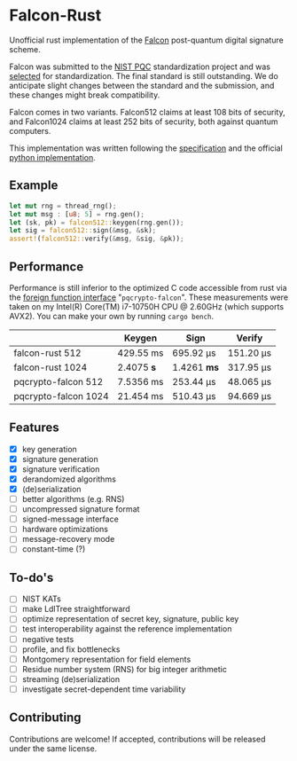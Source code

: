 # Falcon-Rust

Unofficial rust implementation of the [Falcon](https://falcon-sign.info/) post-quantum
digital signature scheme.

Falcon was submitted to the [NIST PQC](https://csrc.nist.gov/projects/post-quantum-cryptography)
standardization project and was [selected](https://csrc.nist.gov/Projects/post-quantum-cryptography/selected-algorithms-2022) for 
standardization. The final standard is still outstanding. We do anticipate slight changes
between the standard and the submission, and these changes might break compatibility.

Falcon comes in two variants. Falcon512 claims at least 108 bits of security, and
Falcon1024 claims at least 252 bits of security, both against quantum computers.

This implementation was written following the [specification](https://falcon-sign.info/falcon.pdf)
and the official [python implementation](https://github.com/tprest/falcon.py).

## Example

```rust
let mut rng = thread_rng();
let mut msg : [u8; 5] = rng.gen();
let (sk, pk) = falcon512::keygen(rng.gen());
let sig = falcon512::sign(&msg, &sk);
assert!(falcon512::verify(&msg, &sig, &pk));
```

## Performance

Performance is still inferior to the optimized C code accessible from rust via the [foreign function interface](https://crates.io/crates/pqcrypto-falcon) "`pqcrypto-falcon`". These measurements were taken on my Intel(R) Core(TM) i7-10750H CPU @
2.60GHz (which supports AVX2). You can make your own by running `cargo bench`.

|                      | Keygen      | Sign      | Verify    |
|----------------------|-------------|-----------|-----------|
|      falcon-rust 512 | 429.55 ms   | 695.92 µs | 151.20 µs |
|     falcon-rust 1024 |   2.4075 **s**  | 1.4261 **ms** | 317.95 µs |
|  pqcrypto-falcon 512 |   7.5356 ms | 253.44 µs | 48.065 µs |
| pqcrypto-falcon 1024 |  21.454 ms  | 510.43 µs | 94.669 µs |


## Features

 - [x] key generation
 - [x] signature generation
 - [x] signature verification
 - [x] derandomized algorithms
 - [x] (de)serialization
 - [ ] better algorithms (e.g. RNS)
 - [ ] uncompressed signature format
 - [ ] signed-message interface
 - [ ] hardware optimizations
 - [ ] message-recovery mode
 - [ ] constant-time (?)

## To-do's

 - [ ] NIST KATs
 - [ ] make LdlTree straightforward
 - [ ] optimize representation of secret key, signature, public key
 - [ ] test interoperability against the reference implementation
 - [ ] negative tests
 - [ ] profile, and fix bottlenecks
 - [ ] Montgomery representation for field elements
 - [ ] Residue number system (RNS) for big integer arithmetic
 - [ ] streaming (de)serialization
 - [ ] investigate secret-dependent time variability

## Contributing

Contributions are welcome! If accepted, contributions will be released under the same
license.
